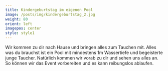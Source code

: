 ```yaml
---
title: Kindergeburtstag im eigenen Pool
image: /posts/img/kindergeburtstag_2.jpg
weight: 80
orient: left
imagepos: center
style: style1
---
```

Wir kommen zu dir nach Hause und bringen alles zum Tauchen mit. Alles was du brauchst ist ein Pool mit mindestens 1m Wassertiefe und begeisterte junge Taucher.
Natürlich kommen wir vorab zu dir und sehen uns alles an. So können wir das Event vorbereiten und es kann reibungslos ablaufen. 
